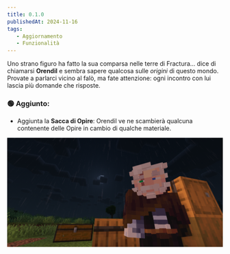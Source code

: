 ```yaml
---
title: 0.1.0
publishedAt: 2024-11-16
tags:
   - Aggiornamento
   - Funzionalità
---
```


Uno strano figuro ha fatto la sua comparsa nelle terre di Fractura... dice di chiamarsi **Orendil** e sembra sapere qualcosa sulle _origini_ di questo mondo. Provate a parlarci vicino al falò, ma fate attenzione: ogni incontro con lui lascia più domande che risposte.

### 🟢 Aggiunto:
- Aggiunta la **Sacca di Opire**: Orendil ve ne scambierà qualcuna contenente delle Opire in cambio di qualche materiale.

![](https://github.com/Pingoda/fracturamc-changelog/blob/main/assets/0.1.0.png?raw=true)